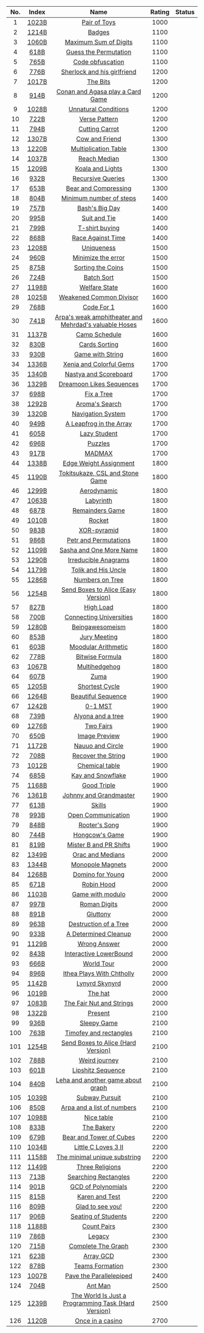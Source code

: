 No.|Index|Name|Rating|Status
:-:|:-:|:-:|:-:|:-:
1|[1023B](http://codeforces.com/problemset/problem/1023/B)|[Pair of Toys](http://codeforces.com/problemset/problem/1023/B)|1000|
2|[1214B](http://codeforces.com/problemset/problem/1214/B)|[Badges](http://codeforces.com/problemset/problem/1214/B)|1100|
3|[1060B](http://codeforces.com/problemset/problem/1060/B)|[Maximum Sum of Digits](http://codeforces.com/problemset/problem/1060/B)|1100|
4|[618B](http://codeforces.com/problemset/problem/618/B)|[Guess the Permutation](http://codeforces.com/problemset/problem/618/B)|1100|
5|[765B](http://codeforces.com/problemset/problem/765/B)|[Code obfuscation](http://codeforces.com/problemset/problem/765/B)|1100|
6|[776B](http://codeforces.com/problemset/problem/776/B)|[Sherlock and his girlfriend](http://codeforces.com/problemset/problem/776/B)|1200|
7|[1017B](http://codeforces.com/problemset/problem/1017/B)|[The Bits](http://codeforces.com/problemset/problem/1017/B)|1200|
8|[914B](http://codeforces.com/problemset/problem/914/B)|[Conan and Agasa play a Card Game](http://codeforces.com/problemset/problem/914/B)|1200|
9|[1028B](http://codeforces.com/problemset/problem/1028/B)|[Unnatural Conditions](http://codeforces.com/problemset/problem/1028/B)|1200|
10|[722B](http://codeforces.com/problemset/problem/722/B)|[Verse Pattern](http://codeforces.com/problemset/problem/722/B)|1200|
11|[794B](http://codeforces.com/problemset/problem/794/B)|[Cutting Carrot](http://codeforces.com/problemset/problem/794/B)|1200|
12|[1307B](http://codeforces.com/problemset/problem/1307/B)|[Cow and Friend](http://codeforces.com/problemset/problem/1307/B)|1300|
13|[1220B](http://codeforces.com/problemset/problem/1220/B)|[Multiplication Table](http://codeforces.com/problemset/problem/1220/B)|1300|
14|[1037B](http://codeforces.com/problemset/problem/1037/B)|[Reach Median](http://codeforces.com/problemset/problem/1037/B)|1300|
15|[1209B](http://codeforces.com/problemset/problem/1209/B)|[Koala and Lights](http://codeforces.com/problemset/problem/1209/B)|1300|
16|[932B](http://codeforces.com/problemset/problem/932/B)|[Recursive Queries](http://codeforces.com/problemset/problem/932/B)|1300|
17|[653B](http://codeforces.com/problemset/problem/653/B)|[Bear and Compressing](http://codeforces.com/problemset/problem/653/B)|1300|
18|[804B](http://codeforces.com/problemset/problem/804/B)|[Minimum number of steps](http://codeforces.com/problemset/problem/804/B)|1400|
19|[757B](http://codeforces.com/problemset/problem/757/B)|[Bash's Big Day](http://codeforces.com/problemset/problem/757/B)|1400|
20|[995B](http://codeforces.com/problemset/problem/995/B)|[Suit and Tie](http://codeforces.com/problemset/problem/995/B)|1400|
21|[799B](http://codeforces.com/problemset/problem/799/B)|[T-shirt buying](http://codeforces.com/problemset/problem/799/B)|1400|
22|[868B](http://codeforces.com/problemset/problem/868/B)|[Race Against Time](http://codeforces.com/problemset/problem/868/B)|1400|
23|[1208B](http://codeforces.com/problemset/problem/1208/B)|[Uniqueness](http://codeforces.com/problemset/problem/1208/B)|1500|
24|[960B](http://codeforces.com/problemset/problem/960/B)|[Minimize the error](http://codeforces.com/problemset/problem/960/B)|1500|
25|[875B](http://codeforces.com/problemset/problem/875/B)|[Sorting the Coins](http://codeforces.com/problemset/problem/875/B)|1500|
26|[724B](http://codeforces.com/problemset/problem/724/B)|[Batch Sort](http://codeforces.com/problemset/problem/724/B)|1500|
27|[1198B](http://codeforces.com/problemset/problem/1198/B)|[Welfare State](http://codeforces.com/problemset/problem/1198/B)|1600|
28|[1025B](http://codeforces.com/problemset/problem/1025/B)|[Weakened Common Divisor](http://codeforces.com/problemset/problem/1025/B)|1600|
29|[768B](http://codeforces.com/problemset/problem/768/B)|[Code For 1](http://codeforces.com/problemset/problem/768/B)|1600|
30|[741B](http://codeforces.com/problemset/problem/741/B)|[Arpa's weak amphitheater and Mehrdad's valuable Hoses](http://codeforces.com/problemset/problem/741/B)|1600|
31|[1137B](http://codeforces.com/problemset/problem/1137/B)|[Camp Schedule](http://codeforces.com/problemset/problem/1137/B)|1600|
32|[830B](http://codeforces.com/problemset/problem/830/B)|[Cards Sorting](http://codeforces.com/problemset/problem/830/B)|1600|
33|[930B](http://codeforces.com/problemset/problem/930/B)|[Game with String](http://codeforces.com/problemset/problem/930/B)|1600|
34|[1336B](http://codeforces.com/problemset/problem/1336/B)|[Xenia and Colorful Gems](http://codeforces.com/problemset/problem/1336/B)|1700|
35|[1340B](http://codeforces.com/problemset/problem/1340/B)|[Nastya and Scoreboard](http://codeforces.com/problemset/problem/1340/B)|1700|
36|[1329B](http://codeforces.com/problemset/problem/1329/B)|[Dreamoon Likes Sequences](http://codeforces.com/problemset/problem/1329/B)|1700|
37|[698B](http://codeforces.com/problemset/problem/698/B)|[Fix a Tree](http://codeforces.com/problemset/problem/698/B)|1700|
38|[1292B](http://codeforces.com/problemset/problem/1292/B)|[Aroma's Search](http://codeforces.com/problemset/problem/1292/B)|1700|
39|[1320B](http://codeforces.com/problemset/problem/1320/B)|[Navigation System](http://codeforces.com/problemset/problem/1320/B)|1700|
40|[949B](http://codeforces.com/problemset/problem/949/B)|[A Leapfrog in the Array](http://codeforces.com/problemset/problem/949/B)|1700|
41|[605B](http://codeforces.com/problemset/problem/605/B)|[Lazy Student](http://codeforces.com/problemset/problem/605/B)|1700|
42|[696B](http://codeforces.com/problemset/problem/696/B)|[Puzzles](http://codeforces.com/problemset/problem/696/B)|1700|
43|[917B](http://codeforces.com/problemset/problem/917/B)|[MADMAX](http://codeforces.com/problemset/problem/917/B)|1700|
44|[1338B](http://codeforces.com/problemset/problem/1338/B)|[Edge Weight Assignment](http://codeforces.com/problemset/problem/1338/B)|1800|
45|[1190B](http://codeforces.com/problemset/problem/1190/B)|[Tokitsukaze, CSL and Stone Game](http://codeforces.com/problemset/problem/1190/B)|1800|
46|[1299B](http://codeforces.com/problemset/problem/1299/B)|[Aerodynamic](http://codeforces.com/problemset/problem/1299/B)|1800|
47|[1063B](http://codeforces.com/problemset/problem/1063/B)|[Labyrinth](http://codeforces.com/problemset/problem/1063/B)|1800|
48|[687B](http://codeforces.com/problemset/problem/687/B)|[Remainders Game](http://codeforces.com/problemset/problem/687/B)|1800|
49|[1010B](http://codeforces.com/problemset/problem/1010/B)|[Rocket](http://codeforces.com/problemset/problem/1010/B)|1800|
50|[983B](http://codeforces.com/problemset/problem/983/B)|[XOR-pyramid](http://codeforces.com/problemset/problem/983/B)|1800|
51|[986B](http://codeforces.com/problemset/problem/986/B)|[Petr and Permutations](http://codeforces.com/problemset/problem/986/B)|1800|
52|[1109B](http://codeforces.com/problemset/problem/1109/B)|[Sasha and One More Name](http://codeforces.com/problemset/problem/1109/B)|1800|
53|[1290B](http://codeforces.com/problemset/problem/1290/B)|[Irreducible Anagrams](http://codeforces.com/problemset/problem/1290/B)|1800|
54|[1179B](http://codeforces.com/problemset/problem/1179/B)|[Tolik and His Uncle](http://codeforces.com/problemset/problem/1179/B)|1800|
55|[1286B](http://codeforces.com/problemset/problem/1286/B)|[Numbers on Tree](http://codeforces.com/problemset/problem/1286/B)|1800|
56|[1254B](http://codeforces.com/problemset/problem/1254/B1)|[Send Boxes to Alice (Easy Version)](http://codeforces.com/problemset/problem/1254/B1)|1800|
57|[827B](http://codeforces.com/problemset/problem/827/B)|[High Load](http://codeforces.com/problemset/problem/827/B)|1800|
58|[700B](http://codeforces.com/problemset/problem/700/B)|[Connecting Universities](http://codeforces.com/problemset/problem/700/B)|1800|
59|[1280B](http://codeforces.com/problemset/problem/1280/B)|[Beingawesomeism](http://codeforces.com/problemset/problem/1280/B)|1800|
60|[853B](http://codeforces.com/problemset/problem/853/B)|[Jury Meeting](http://codeforces.com/problemset/problem/853/B)|1800|
61|[603B](http://codeforces.com/problemset/problem/603/B)|[Moodular Arithmetic](http://codeforces.com/problemset/problem/603/B)|1800|
62|[778B](http://codeforces.com/problemset/problem/778/B)|[Bitwise Formula](http://codeforces.com/problemset/problem/778/B)|1800|
63|[1067B](http://codeforces.com/problemset/problem/1067/B)|[Multihedgehog](http://codeforces.com/problemset/problem/1067/B)|1800|
64|[607B](http://codeforces.com/problemset/problem/607/B)|[Zuma](http://codeforces.com/problemset/problem/607/B)|1900|
65|[1205B](http://codeforces.com/problemset/problem/1205/B)|[Shortest Cycle](http://codeforces.com/problemset/problem/1205/B)|1900|
66|[1264B](http://codeforces.com/problemset/problem/1264/B)|[Beautiful Sequence](http://codeforces.com/problemset/problem/1264/B)|1900|
67|[1242B](http://codeforces.com/problemset/problem/1242/B)|[0-1 MST](http://codeforces.com/problemset/problem/1242/B)|1900|
68|[739B](http://codeforces.com/problemset/problem/739/B)|[Alyona and a tree](http://codeforces.com/problemset/problem/739/B)|1900|
69|[1276B](http://codeforces.com/problemset/problem/1276/B)|[Two Fairs](http://codeforces.com/problemset/problem/1276/B)|1900|
70|[650B](http://codeforces.com/problemset/problem/650/B)|[Image Preview](http://codeforces.com/problemset/problem/650/B)|1900|
71|[1172B](http://codeforces.com/problemset/problem/1172/B)|[Nauuo and Circle](http://codeforces.com/problemset/problem/1172/B)|1900|
72|[708B](http://codeforces.com/problemset/problem/708/B)|[Recover the String](http://codeforces.com/problemset/problem/708/B)|1900|
73|[1012B](http://codeforces.com/problemset/problem/1012/B)|[Chemical table](http://codeforces.com/problemset/problem/1012/B)|1900|
74|[685B](http://codeforces.com/problemset/problem/685/B)|[Kay and Snowflake](http://codeforces.com/problemset/problem/685/B)|1900|
75|[1168B](http://codeforces.com/problemset/problem/1168/B)|[Good Triple](http://codeforces.com/problemset/problem/1168/B)|1900|
76|[1361B](http://codeforces.com/problemset/problem/1361/B)|[Johnny and Grandmaster](http://codeforces.com/problemset/problem/1361/B)|1900|
77|[613B](http://codeforces.com/problemset/problem/613/B)|[Skills](http://codeforces.com/problemset/problem/613/B)|1900|
78|[993B](http://codeforces.com/problemset/problem/993/B)|[Open Communication](http://codeforces.com/problemset/problem/993/B)|1900|
79|[848B](http://codeforces.com/problemset/problem/848/B)|[Rooter's Song](http://codeforces.com/problemset/problem/848/B)|1900|
80|[744B](http://codeforces.com/problemset/problem/744/B)|[Hongcow's Game](http://codeforces.com/problemset/problem/744/B)|1900|
81|[819B](http://codeforces.com/problemset/problem/819/B)|[Mister B and PR Shifts](http://codeforces.com/problemset/problem/819/B)|1900|
82|[1349B](http://codeforces.com/problemset/problem/1349/B)|[Orac and Medians](http://codeforces.com/problemset/problem/1349/B)|2000|
83|[1344B](http://codeforces.com/problemset/problem/1344/B)|[Monopole Magnets](http://codeforces.com/problemset/problem/1344/B)|2000|
84|[1268B](http://codeforces.com/problemset/problem/1268/B)|[Domino for Young](http://codeforces.com/problemset/problem/1268/B)|2000|
85|[671B](http://codeforces.com/problemset/problem/671/B)|[Robin Hood](http://codeforces.com/problemset/problem/671/B)|2000|
86|[1103B](http://codeforces.com/problemset/problem/1103/B)|[Game with modulo](http://codeforces.com/problemset/problem/1103/B)|2000|
87|[997B](http://codeforces.com/problemset/problem/997/B)|[Roman Digits](http://codeforces.com/problemset/problem/997/B)|2000|
88|[891B](http://codeforces.com/problemset/problem/891/B)|[Gluttony](http://codeforces.com/problemset/problem/891/B)|2000|
89|[963B](http://codeforces.com/problemset/problem/963/B)|[Destruction of a Tree](http://codeforces.com/problemset/problem/963/B)|2000|
90|[933B](http://codeforces.com/problemset/problem/933/B)|[A Determined Cleanup](http://codeforces.com/problemset/problem/933/B)|2000|
91|[1129B](http://codeforces.com/problemset/problem/1129/B)|[Wrong Answer](http://codeforces.com/problemset/problem/1129/B)|2000|
92|[843B](http://codeforces.com/problemset/problem/843/B)|[Interactive LowerBound](http://codeforces.com/problemset/problem/843/B)|2000|
93|[666B](http://codeforces.com/problemset/problem/666/B)|[World Tour](http://codeforces.com/problemset/problem/666/B)|2000|
94|[896B](http://codeforces.com/problemset/problem/896/B)|[Ithea Plays With Chtholly](http://codeforces.com/problemset/problem/896/B)|2000|
95|[1142B](http://codeforces.com/problemset/problem/1142/B)|[Lynyrd Skynyrd](http://codeforces.com/problemset/problem/1142/B)|2000|
96|[1019B](http://codeforces.com/problemset/problem/1019/B)|[The hat](http://codeforces.com/problemset/problem/1019/B)|2000|
97|[1083B](http://codeforces.com/problemset/problem/1083/B)|[The Fair Nut and Strings](http://codeforces.com/problemset/problem/1083/B)|2000|
98|[1322B](http://codeforces.com/problemset/problem/1322/B)|[Present](http://codeforces.com/problemset/problem/1322/B)|2100|
99|[936B](http://codeforces.com/problemset/problem/936/B)|[Sleepy Game](http://codeforces.com/problemset/problem/936/B)|2100|
100|[763B](http://codeforces.com/problemset/problem/763/B)|[Timofey and rectangles](http://codeforces.com/problemset/problem/763/B)|2100|
101|[1254B](http://codeforces.com/problemset/problem/1254/B2)|[Send Boxes to Alice (Hard Version)](http://codeforces.com/problemset/problem/1254/B2)|2100|
102|[788B](http://codeforces.com/problemset/problem/788/B)|[Weird journey](http://codeforces.com/problemset/problem/788/B)|2100|
103|[601B](http://codeforces.com/problemset/problem/601/B)|[Lipshitz Sequence](http://codeforces.com/problemset/problem/601/B)|2100|
104|[840B](http://codeforces.com/problemset/problem/840/B)|[Leha and another game about graph](http://codeforces.com/problemset/problem/840/B)|2100|
105|[1039B](http://codeforces.com/problemset/problem/1039/B)|[Subway Pursuit](http://codeforces.com/problemset/problem/1039/B)|2100|
106|[850B](http://codeforces.com/problemset/problem/850/B)|[Arpa and a list of numbers](http://codeforces.com/problemset/problem/850/B)|2100|
107|[1098B](http://codeforces.com/problemset/problem/1098/B)|[Nice table](http://codeforces.com/problemset/problem/1098/B)|2100|
108|[833B](http://codeforces.com/problemset/problem/833/B)|[The Bakery](http://codeforces.com/problemset/problem/833/B)|2200|
109|[679B](http://codeforces.com/problemset/problem/679/B)|[Bear and Tower of Cubes](http://codeforces.com/problemset/problem/679/B)|2200|
110|[1034B](http://codeforces.com/problemset/problem/1034/B)|[Little C Loves 3 II](http://codeforces.com/problemset/problem/1034/B)|2200|
111|[1158B](http://codeforces.com/problemset/problem/1158/B)|[The minimal unique substring](http://codeforces.com/problemset/problem/1158/B)|2200|
112|[1149B](http://codeforces.com/problemset/problem/1149/B)|[Three Religions](http://codeforces.com/problemset/problem/1149/B)|2200|
113|[713B](http://codeforces.com/problemset/problem/713/B)|[Searching Rectangles](http://codeforces.com/problemset/problem/713/B)|2200|
114|[901B](http://codeforces.com/problemset/problem/901/B)|[GCD of Polynomials](http://codeforces.com/problemset/problem/901/B)|2200|
115|[815B](http://codeforces.com/problemset/problem/815/B)|[Karen and Test](http://codeforces.com/problemset/problem/815/B)|2200|
116|[809B](http://codeforces.com/problemset/problem/809/B)|[Glad to see you!](http://codeforces.com/problemset/problem/809/B)|2200|
117|[906B](http://codeforces.com/problemset/problem/906/B)|[Seating of Students](http://codeforces.com/problemset/problem/906/B)|2200|
118|[1188B](http://codeforces.com/problemset/problem/1188/B)|[Count Pairs](http://codeforces.com/problemset/problem/1188/B)|2300|
119|[786B](http://codeforces.com/problemset/problem/786/B)|[Legacy](http://codeforces.com/problemset/problem/786/B)|2300|
120|[715B](http://codeforces.com/problemset/problem/715/B)|[Complete The Graph](http://codeforces.com/problemset/problem/715/B)|2300|
121|[623B](http://codeforces.com/problemset/problem/623/B)|[Array GCD](http://codeforces.com/problemset/problem/623/B)|2300|
122|[878B](http://codeforces.com/problemset/problem/878/B)|[Teams Formation](http://codeforces.com/problemset/problem/878/B)|2300|
123|[1007B](http://codeforces.com/problemset/problem/1007/B)|[Pave the Parallelepiped](http://codeforces.com/problemset/problem/1007/B)|2400|
124|[704B](http://codeforces.com/problemset/problem/704/B)|[Ant Man](http://codeforces.com/problemset/problem/704/B)|2500|
125|[1239B](http://codeforces.com/problemset/problem/1239/B)|[The World Is Just a Programming Task (Hard Version)](http://codeforces.com/problemset/problem/1239/B)|2500|
126|[1120B](http://codeforces.com/problemset/problem/1120/B)|[Once in a casino](http://codeforces.com/problemset/problem/1120/B)|2700|
